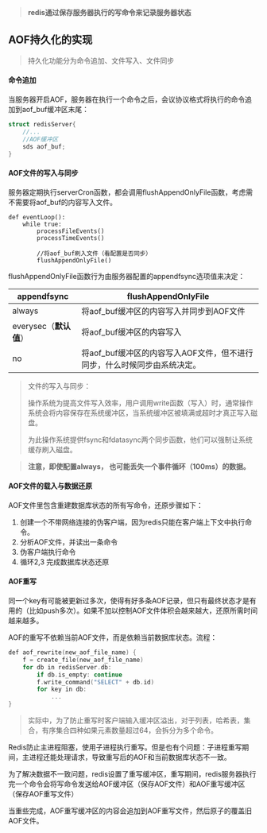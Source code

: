 > **redis通过保存服务器执行的写命令来记录服务器状态** 

## AOF持久化的实现

> 持久化功能分为命令追加、文件写入、文件同步

#### 命令追加

当服务器开启AOF，服务器在执行一个命令之后，会议协议格式将执行的命令追加到aof_buf缓冲区末尾：

```c
struct redisServer{
    //...
    //AOF缓冲区
    sds aof_buf;
}
```

#### AOF文件的写入与同步

服务器定期执行serverCron函数，都会调用flushAppendOnlyFile函数，考虑需不需要将aof_buf的内容写入文件。

```
def eventLoop():
	while true:
		processFileEvents()
		processTimeEvents()
		
		//将aof_buf刷入文件（看配置是否同步）
		flushAppendOnlyFile()
```



flushAppendOnlyFile函数行为由服务器配置的appendfsync选项值来决定：

| appendfsync            | flushAppendOnlyFile                                          |
| ---------------------- | ------------------------------------------------------------ |
|         always               | 将aof_buf缓冲区的内容写入并同步到AOF文件                     |
| everysec（**默认值**） | 将aof_buf缓冲区的内容写入                                    |
|           no           | 将aof_buf缓冲区的内容写入AOF文件，但不进行同步，什么时候同步由系统决定。 |

> 文件的写入与同步：
>
> 操作系统为提高文件写入效率，用户调用write函数（写入）时，通常操作系统会将内容保存在系统缓冲区，当系统缓冲区被填满或超时才真正写入磁盘。
>
> 为此操作系统提供fsync和fdatasync两个同步函数，他们可以强制让系统缓存刷入磁盘。



> **注意，即使配置always， 也可能丢失一个事件循环（100ms）的数据。**

#### AOF文件的载入与数据还原

AOF文件里包含重建数据库状态的所有写命令，还原步骤如下：

1.  创建一个不带网络连接的伪客户端，因为redis只能在客户端上下文中执行命令。
2. 分析AOF文件，并读出一条命令
3. 伪客户端执行命令
4. 循环2,3 完成数据库状态还原

#### AOF重写

同一个key有可能被更新过多次，使得有好多条AOF记录，但只有最终状态才是有用的（比如push多次）。如果不加以控制AOF文件体积会越来越大，还原所需时间越来越多。

AOF的重写不依赖当前AOF文件，而是依赖当前数据库状态。流程：

```c
def aof_rewrite(new_aof_file_name) {
    f = create_file(new_aof_file_name)
    for db in redisServer.db:
    	if db.is_empty: continue
    	f.write_command("SELECT" + db.id)
    	for key in db:
    		...
}
```

> 实际中，为了防止重写时客户端输入缓冲区溢出，对于列表，哈希表，集合，有序集合四种如果元素数量超过64，会拆分为多个命令。

Redis防止主进程阻塞，使用子进程执行重写。但是也有个问题：子进程重写期间，主进程还能处理请求，导致重写后的AOF和当前数据库状态不一致。

为了解决数据不一致问题，redis设置了重写缓冲区，重写期间，redis服务器执行完一个命令会将写命令发送给AOF缓冲区（保存AOF文件）和AOF重写缓冲区（保存AOF重写文件）

当重些完成，AOF重写缓冲区的内容会追加到AOF重写文件，然后原子的覆盖旧AOF文件。